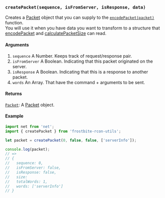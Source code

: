### `createPacket(sequence, isFromServer, isResponse, data)`

Creates a [Packet](Packet.md) object that you can supply to the [`encodePacket(packet)`](encodePacket.md) function.  
You will use it when you have data you want to transform to a structure that [encodePacket](encodePacket.md) and [calculatePacketSize](calculatePacketSize.md) can read.

#### Arguments

1. `sequence` A Number. Keeps track of request/response pair.
2. `isFromServer` A Boolean. Indicating that this packet originated on the server.
3. `isResponse` A Boolean. Indicating that this is a response to another packet.
4. `words` An Array. That have the command + arguments to be sent.


#### Returns

[`Packet`](Packet.md): A [Packet](Packet.md) object.

#### Example

```js
import net from 'net';
import { createPacket } from 'frostbite-rcon-utils';

let packet = createPacket(0, false, false, ['serverInfo']);

console.log(packet);
// =>
// {
//   sequence: 0,
//   isFromServer: false,
//   isResponse: false,
//   size: 
//   totalWords: 1,
//   words: ['serverInfo']
// }
```
